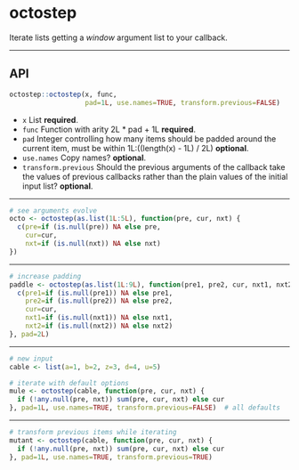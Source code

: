 octostep
================

Iterate lists getting a *window* argument list to your callback.

------------------------------------------------------------------------

API
---

``` r
octostep::octostep(x, func, 
                   pad=1L, use.names=TRUE, transform.previous=FALSE)
```

-   `x` List **required**.
-   `func` Function with arity 2L \* pad + 1L **required**.
-   `pad` Integer controlling how many items should be padded around the current item, must be within 1L:((length(x) - 1L) / 2L) **optional**.
-   `use.names` Copy names? **optional**.
-   `transform.previous` Should the previous arguments of the callback take the values of previous callbacks rather than the plain values of the initial input list? **optional**.

------------------------------------------------------------------------

``` r
# see arguments evolve
octo <- octostep(as.list(1L:5L), function(pre, cur, nxt) {
  c(pre=if (is.null(pre)) NA else pre, 
    cur=cur, 
    nxt=if (is.null(nxt)) NA else nxt)
})
```

------------------------------------------------------------------------

``` r
# increase padding
paddle <- octostep(as.list(1L:9L), function(pre1, pre2, cur, nxt1, nxt2) {
  c(pre1=if (is.null(pre1)) NA else pre1, 
    pre2=if (is.null(pre2)) NA else pre2, 
    cur=cur, 
    nxt1=if (is.null(nxt1)) NA else nxt1,
    nxt2=if (is.null(nxt2)) NA else nxt2)
}, pad=2L)
```

------------------------------------------------------------------------

``` r
# new input
cable <- list(a=1, b=2, z=3, d=4, u=5)

# iterate with default options
mule <- octostep(cable, function(pre, cur, nxt) {
  if (!any.null(pre, nxt)) sum(pre, cur, nxt) else cur
}, pad=1L, use.names=TRUE, transform.previous=FALSE)  # all defaults
```

------------------------------------------------------------------------

``` r
# transform previous items while iterating
mutant <- octostep(cable, function(pre, cur, nxt) {
  if (!any.null(pre, nxt)) sum(pre, cur, nxt) else cur
}, pad=1L, use.names=TRUE, transform.previous=TRUE)
```
